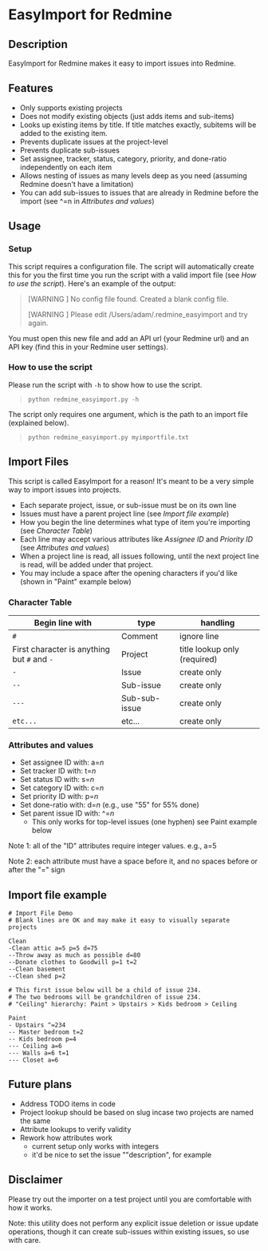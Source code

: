 EasyImport for Redmine
=============

## Description

EasyImport for Redmine makes it easy to import issues into Redmine.

## Features

- Only supports existing projects
- Does not modify existing objects (just adds items and sub-items)
- Looks up existing items by title. If title matches exactly, subitems will be added to the existing item.
- Prevents duplicate issues at the project-level
- Prevents duplicate sub-issues
- Set assignee, tracker, status, category, priority, and done-ratio independently on each item
- Allows nesting of issues as many levels deep as you need (assuming Redmine doesn't have a limitation)
- You can add sub-issues to issues that are already in Redmine before the import (see ^=n in *Attributes and values*)

## Usage

### Setup
This script requires a configuration file. The script will automatically create this for you the first time you run the script with a valid import file (see *How to use the script*). Here's an example of the output:

> [WARNING ] No config file found. Created a blank config file.
> 
> [WARNING ] Please edit /Users/adam/.redmine_easyimport and try again.

You must open this new file and add an API url (your Redmine url) and an API key (find this in your Redmine user settings).

### How to use the script
Please run the script with `-h` to show how to use the script.
> `python redmine_easyimport.py -h`

The script only requires one argument, which is the path to an import file (explained below).
> `python redmine_easyimport.py myimportfile.txt`

## Import Files
This script is called EasyImport for a reason! It's meant to be a very simple way to import issues into projects.

* Each separate project, issue, or sub-issue must be on its own line
* Issues must have a parent project line (see *Import file example*)
* How you begin the line determines what type of item you're importing (see *Character Table*)
* Each line may accept various attributes like *Assignee ID* and *Priority ID* (see *Attributes and values*)
* When a project line is read, all issues following, until the next project line is read, will be added under that project.
* You may include a space after the opening characters if you'd like (shown in "Paint" example below)

### Character Table

| Begin line with                             | type          | handling                     |
| --------------------------------------------| -----------   | ---------------------------- |
| `#`                                         | Comment       | ignore line                  |
| First character is anything but `#` and `-` | Project       | title lookup only (required) |
| `-`                                         | Issue         | create only                  |
| `--`                                        | Sub-issue     | create only                  |
| `---`                                       | Sub-sub-issue | create only                  |
| `etc...`                                    | etc...        | create only                  |

### Attributes and values

- Set assignee ID with: a=*n*
- Set tracker ID with: t=*n*
- Set status ID with: s=*n*
- Set category ID with: c=*n*
- Set priority ID with: p=*n*
- Set done-ratio with: d=*n* (e.g., use "55" for 55% done)
- Set parent issue ID with: ^=*n*
  - This only works for top-level issues (one hyphen) see Paint example below

Note 1: all of the "ID" attributes require integer values. e.g., a=5

Note 2: each attribute must have a space before it, and no spaces before or after the "=" sign

## Import file example

    # Import File Demo
    # Blank lines are OK and may make it easy to visually separate projects

    Clean
    -Clean attic a=5 p=5 d=75
    --Throw away as much as possible d=80
    --Donate clothes to Goodwill p=1 t=2
    --Clean basement
    --Clean shed p=2
    
    # This first issue below will be a child of issue 234.
    # The two bedrooms will be grandchildren of issue 234.
    # "Ceiling" hierarchy: Paint > Upstairs > Kids bedroom > Ceiling

    Paint
    - Upstairs ^=234
    -- Master bedroom t=2
    -- Kids bedroom p=4
    --- Ceiling a=6
    --- Walls a=6 t=1
    --- Closet a=6

## Future plans
- Address TODO items in code
- Project lookup should be based on slug incase two projects are named the same
- Attribute lookups to verify validity
- Rework how attributes work
  - current setup only works with integers
  - it'd be nice to set the issue ""description", for example

## Disclaimer
Please try out the importer on a test project until you are comfortable with how it works.

Note: this utility does not perform any explicit issue deletion or issue update operations, though it can create sub-issues within existing issues, so use with care.

